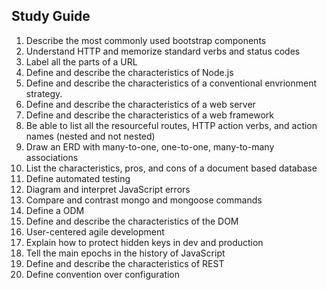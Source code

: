 ## Study Guide


1. Describe the most commonly used bootstrap components
1. Understand HTTP and memorize standard verbs and status codes
1. Label all the parts of a URL
1. Define and describe the characteristics of Node.js
1. Define and describe the characteristics of a conventional envrionment strategy.
1. Define and describe the characteristics of a web server
1. Define and describe the characteristics of a web framework
1. Be able to list all the resourceful routes, HTTP action verbs, and action names (nested and not nested)
1. Draw an ERD with many-to-one, one-to-one, many-to-many associations
1. List the characteristics, pros, and cons of a document based database
1. Define automated testing
1. Diagram and interpret JavaScript errors
1. Compare and contrast mongo and mongoose commands
1. Define a ODM
1. Define and describe the characteristics of the DOM
1. User-centered agile development
1. Explain how to protect hidden keys in dev and production
1. Tell the main epochs in the history of JavaScript
1. Define and describe the characteristics of REST
1. Define convention over configuration

